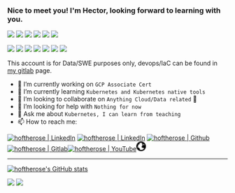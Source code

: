 ### Nice to meet you! I'm Hector, looking forward to learning with you.

<!--- Generic Profile --->
<p float="left">
  <img src="https://img.shields.io/badge/Arch_Linux-1793D1?style=for-the-badge&logo=arch-linux&logoColor=white" />
  <img src="https://img.shields.io/badge/manjaro-35BF5C?style=for-the-badge&logo=manjaro&logoColor=white" />
  <img src="https://img.shields.io/badge/Opera-FF1B2D?style=for-the-badge&logo=Opera&logoColor=white" />
  <img src="https://img.shields.io/badge/Firefox_Browser-FF7139?style=for-the-badge&logo=Firefox-Browser&logoColor=white" />
  <img src="https://img.shields.io/badge/VSCode-0078D4?style=for-the-badge&logo=visual%20studio%20code&logoColor=white" />
  <img src="https://img.shields.io/badge/VIM-%2311AB00.svg?&style=for-the-badge&logo=vim&logoColor=white" />
  <!--- Would like to learn --->
  <!--- <img src="https://crossplane.io/images/logo.svg" /> --->
</p>

<!--- Cloud Profile --->
<p float="left">
  <img src="https://img.shields.io/badge/Python-FFD43B?style=for-the-badge&logo=python&logoColor=blue" />
  <img src="https://img.shields.io/badge/Go-00ADD8?style=for-the-badge&logo=go&logoColor=white" />
  <img src="https://img.shields.io/badge/Google_Cloud-4285F4?style=for-the-badge&logo=google-cloud&logoColor=white" />
  <img src="https://img.shields.io/badge/Amazon_AWS-FF9900?style=for-the-badge&logo=amazonaws&logoColor=white" />
  <img src="https://img.shields.io/badge/kubernetes-326ce5.svg?&style=for-the-badge&logo=kubernetes&logoColor=white" />
  <img src="https://img.shields.io/badge/Docker-2CA5E0?style=for-the-badge&logo=docker&logoColor=white" />
  <img src="https://img.shields.io/badge/Terraform-7B42BC?style=for-the-badge&logo=terraform&logoColor=white" />
  <!--- Would like to learn --->
  <!--- <img src="https://crossplane.io/images/logo.svg" /> --->
</p>

<!--- Front/Backend Profile --->
<!--- <p float="left"> --->
<!--- <img src="https://img.shields.io/badge/Python-FFD43B?style=for-the-badge&logo=python&logoColor=blue" /> --->
<!--- <img src="https://img.shields.io/badge/Go-00ADD8?style=for-the-badge&logo=go&logoColor=white" /> --->
<!--- <img src="https://img.shields.io/badge/Django-092E20?style=for-the-badge&logo=django&logoColor=green" /> --->
<!--- <img src="https://img.shields.io/badge/fastapi-109989?style=for-the-badge&logo=FASTAPI&logoColor=white" /> --->
<!--- <img src="https://img.shields.io/badge/Flask-000000?style=for-the-badge&logo=flask&logoColor=white" /> --->
<!--- NOT YET --->
<!--- <img src="https://img.shields.io/badge/TypeScript-007ACC?style=for-the-badge&logo=typescript&logoColor=white" /> --->
<!--- <img src="https://img.shields.io/badge/React-20232A?style=for-the-badge&logo=react&logoColor=61DAFB" /> --->
<!--- <img src="https://img.shields.io/badge/Krita-203759?style=for-the-badge&logo=krita&logoColor=EEF37B" /> --->
<!--- </p> --->

<!--- Data Profile --->
<!--- <p float="left">  --->
<!--- <img src="https://img.shields.io/badge/Python-FFD43B?style=for-the-badge&logo=python&logoColor=blue" /> --->
<!--- <img src="https://img.shields.io/badge/PyTorch-EE4C2C?style=for-the-badge&logo=pytorch&logoColor=white" /> --->
<!--- <img src="https://img.shields.io/badge/Apache_Spark-FFFFFF?style=for-the-badge&logo=apachespark&logoColor=#E35A16" /> --->
<!--- <img src="https://img.shields.io/badge/MySQL-005C84?style=for-the-badge&logo=mysql&logoColor=white" /> --->
<!--- <img src="https://img.shields.io/badge/PostgreSQL-316192?style=for-the-badge&logo=postgresql&logoColor=white" /> --->
<!--- </p>  --->

This account is for Data/SWE purposes only, devops/IaC can be found in [my gitlab][gitlab] page.

- 🔭 I’m currently working on `GCP Associate Cert`
- 🌱 I’m currently learning `Kubernetes and Kubernetes native tools`
- 👯 I’m looking to collaborate on `Anything Cloud/Data related` 👀
- 🤔 I’m looking for help with `Nothing for now`
- 💬 Ask me about `Kubernetes, I can learn from teaching`
- 📫 How to reach me:

[<img alt="hoftherose | LinkedIn" width="25px" src="https://cdn.jsdelivr.net/npm/simple-icons@v3/icons/gmail.svg" />][email]
[<img alt="hoftherose | LinkedIn" width="22px" src="https://cdn.jsdelivr.net/npm/simple-icons@v3/icons/linkedin.svg" />][linkedin]
[<img alt="hoftherose | Github" width="22px" src="https://cdn.jsdelivr.net/npm/simple-icons@v3/icons/github.svg" />][github][<img alt="hoftherose | Gitlab" width="22px" src="https://cdn.jsdelivr.net/npm/simple-icons@v3/icons/gitlab.svg" />][gitlab][<img alt="hoftherose | YouTube" width="22px" src="https://cdn.jsdelivr.net/npm/simple-icons@v3/icons/youtube.svg" />][youtube][<img alt="hoftherose.com" width="22px" src="https://raw.githubusercontent.com/iconic/open-iconic/master/svg/globe.svg" />][website]

---

[![hoftherose's GitHub stats](https://github-readme-stats.vercel.app/api?username=hoftherose&hide=stars&count_private=true&show_icons=true)](https://github.com/hoftherose/github-readme-stats)

<img src="https://github-readme-streak-stats.herokuapp.com/?user=hoftherose" />

<img src="https://github-readme-stats.vercel.app/api/top-langs/?username=hoftherose" />

[email]: https://www.hoftherose@gmail.com
[linkedin]: https://www.linkedin.com/in/hoftherose
[github]: https://www.github.com/hoftherose
[gitlab]: https://www.gitlab.com/hoftherose
[youtube]: https://www.youtube.com
[website]: https://www.github.com/hoftherose
